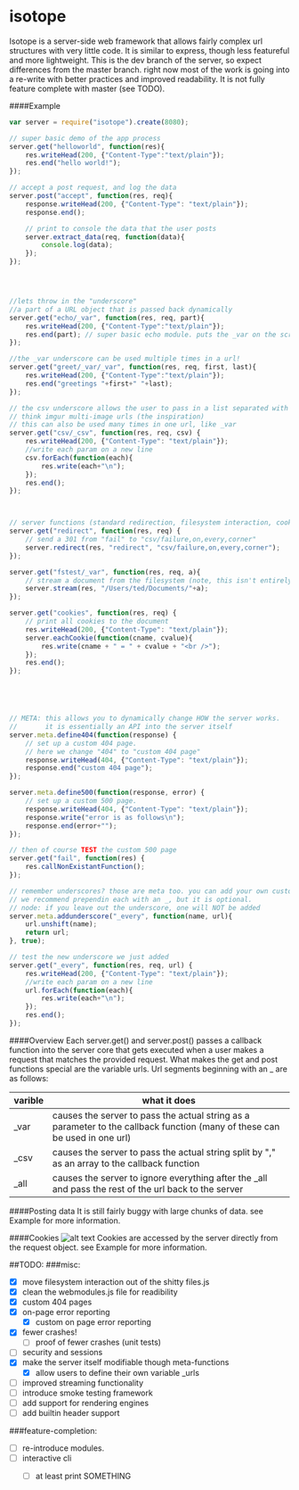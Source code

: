 isotope
=======

Isotope is a server-side web framework that allows fairly complex url structures with very little code.
It is similar to express, though less featureful and more lightweight. This is the dev branch of the server, 
so expect differences from the master branch. right now most of the work is going into a re-write with better
practices and improved readability. It is not fully feature complete with master (see TODO).



####Example
```JavaScript
var server = require("isotope").create(8080);

// super basic demo of the app process
server.get("helloworld", function(res){
    res.writeHead(200, {"Content-Type":"text/plain"});
    res.end("hello world!");
});

// accept a post request, and log the data
server.post("accept", function(res, req){
    response.writeHead(200, {"Content-Type": "text/plain"});
    response.end();

    // print to console the data that the user posts
    server.extract_data(req, function(data){
        console.log(data);
    });
});




//lets throw in the "underscore"
//a part of a URL object that is passed back dynamically
server.get("echo/_var", function(res, req, part){
    res.writeHead(200, {"Content-Type":"text/plain"});
    res.end(part); // super basic echo module. puts the _var on the screen
});

//the _var underscore can be used multiple times in a url!
server.get("greet/_var/_var", function(res, req, first, last){
    res.writeHead(200, {"Content-Type":"text/plain"});
    res.end("greetings "+first+" "+last);
});

// the csv underscore allows the user to pass in a list separated with commas. 
// think imgur multi-image urls (the inspiration)
// this can also be used many times in one url, like _var
server.get("csv/_csv", function(res, req, csv) {
    res.writeHead(200, {"Content-Type": "text/plain"});
    //write each param on a new line
    csv.forEach(function(each){
        res.write(each+"\n");
    });
    res.end();
});



// server functions (standard redirection, filesystem interaction, cookies, and more)
server.get("redirect", function(res, req) {
    // send a 301 from "fail" to "csv/failure,on,every,corner"
    server.redirect(res, "redirect", "csv/failure,on,every,corner");
});

server.get("fstest/_var", function(res, req, a){
    // stream a document from the filesystem (note, this isn't entirely safe yet)
    server.stream(res, "/Users/ted/Documents/"+a);
});

server.get("cookies", function(res, req) {
    // print all cookies to the document
    res.writeHead(200, {"Content-Type": "text/plain"});
    server.eachCookie(function(cname, cvalue){
        res.write(cname + " = " + cvalue + "<br />");
    });
    res.end();
});





// META: this allows you to dynamically change HOW the server works.
//       it is essentially an API into the server itself
server.meta.define404(function(response) {
    // set up a custom 404 page. 
    // here we change "404" to "custom 404 page"
    response.writeHead(404, {"Content-Type": "text/plain"});
    response.end("custom 404 page");
});

server.meta.define500(function(response, error) {
    // set up a custom 500 page.
    response.writeHead(404, {"Content-Type": "text/plain"});
    response.write("error is as follows\n");
    response.end(error+"");
});

// then of course TEST the custom 500 page
server.get("fail", function(res) {
    res.callNonExistantFunction();
});

// remember underscores? those are meta too. you can add your own custom ones
// we recommend prependin each with an _, but it is optional. 
// node: if you leave out the underscore, one will NOT be added
server.meta.addunderscore("_every", function(name, url){
    url.unshift(name);
    return url;
}, true);

// test the new underscore we just added
server.get("_every", function(res, req, url) {
    res.writeHead(200, {"Content-Type": "text/plain"});
    //write each param on a new line
    url.forEach(function(each){
        res.write(each+"\n");
    });
    res.end();
});
```

####Overview
Each server.get() and server.post() passes a callback function into the server core that gets executed when a user makes a request that matches the provided request. What makes the get and post functions special are the variable urls. Url segments beginning with an _ are as follows:

varible | what it does
--------| -------------
_var    | causes the server to pass the actual string as a parameter to the callback function (many of these can be used in one url)
_csv    | causes the server to pass the actual string split by "," as an array to the callback function
_all    | causes the server to ignore everything after the _all and pass the rest of the url back to the server 


####Posting data
It is still fairly buggy with large chunks of data. see Example for more information.


####Cookies ![alt text](https://www.google.com/help/hc/images/chrome_95647_cookie_allowed.png "yummmmmmm")
Cookies are accessed by the server directly from the request object. see Example for more information.


##TODO:
###misc:
- [X] move filesystem interaction out of the shitty files.js
- [X] clean the webmodules.js file for readibility
- [X] custom 404 pages
- [X] on-page error reporting
    - [X] custom on page error reporting
- [X] fewer crashes!
    - [ ] proof of fewer crashes (unit tests)
- [ ] security and sessions
- [X] make the server itself modifiable though meta-functions
    - [X] allow users to define their own variable _urls
- [ ] improved streaming functionality
- [ ] introduce smoke testing framework
- [ ] add support for rendering engines
- [ ] add builtin header support

###feature-completion:
- [ ] re-introduce modules.
- [ ] interactive cli
    - [ ] at least print SOMETHING

